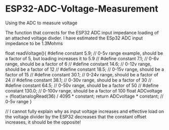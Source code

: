 # ESP32-ADC-Voltage-Measurement
Using the ADC to measure voltage

The function that corrects for the ESP32 ADC input impedance loading of an attached voltage divder. I have estimated the ESp32 ADC input impedance to be 1.3Mohms

float readVoltage(){
  #define constant 5.9; // 0-5v range example, should be a factor of 5, but loading increases it to 5.9
  // #define constant 7.1;   // 0-6v   range, should be a factor of 6
  // #define constant 14.6;  // 0-12v  range, should be a factor of 12
  // #define constant 18.5;  // 0-15v  range, should be a factor of 15
  // #define constant 30.1;  // 0-24v  range, should be a factor of 24
  // #define constant 38.1;  // 0-30v  range, should be a factor of 30
  // #define constant 64.5;  // 0-50v  range, should be a factor of 50
  // #define constant 130.0; // 0-100v range, should be a factor of 100
  float ADCvoltage = (float)analogRead(36) / 4095 * constant;
  return ADCvoltage * constant; // 0-5v   range
}

// I cannot fully explain why as input voltage increases and effective load on the voltage divider by the ESP32 decreases that the constant offset increases, it should be the opposite!

